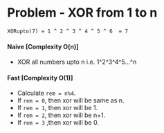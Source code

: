 # Problem - XOR from 1 to n

```
XORupto(7) = 1 ^ 2 ^ 3 ^ 4 ^ 5 ^ 6  = 7
```

#### Naive [Complexity O(n)]

  - XOR all numbers upto n i.e. 1^2^3^4^5...^n

#### Fast [Complexity O(1)]

  - Calculate ` rem = n%4 `.
  - If ` rem = 0 `, then xor will be same as n.
  - If ` rem = 1 `, then xor will be 1.
  - If ` rem = 2 `, then xor will be n+1.
  - If ` rem = 3 ` ,then xor will be 0.
